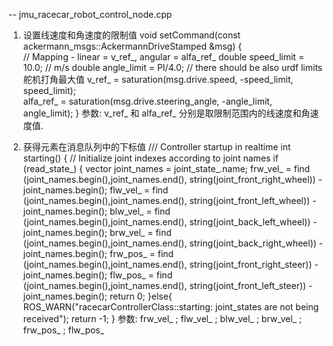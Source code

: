 -- jmu_racecar_robot_control_node.cpp
1. 设置线速度和角速度的限制值
    void setCommand(const ackermann_msgs::AckermannDriveStamped &msg)
    {   
        // Mapping - linear = v_ref_, angular = alfa_ref_ 
        double speed_limit = 10.0;  // m/s
        double angle_limit = PI/4.0;   // there should be also urdf limits 舵机打角最大值
        v_ref_ = saturation(msg.drive.speed, -speed_limit, speed_limit);  
        alfa_ref_ = saturation(msg.drive.steering_angle, -angle_limit, angle_limit);
    }
参数:
    v_ref_ 和 alfa_ref_ 分别是取限制范围内的线速度和角速度值.

2. 获得元素在消息队列中的下标值
    /// Controller startup in realtime
    int starting()
    {
    // Initialize joint indexes according to joint names 
    if (read_state_) {
            vector<string> joint_names = joint_state_.name;
            frw_vel_ = find (joint_names.begin(),joint_names.end(), string(joint_front_right_wheel)) - joint_names.begin();
            flw_vel_ = find (joint_names.begin(),joint_names.end(), string(joint_front_left_wheel)) - joint_names.begin();
            blw_vel_ = find (joint_names.begin(),joint_names.end(), string(joint_back_left_wheel)) - joint_names.begin();
            brw_vel_ = find (joint_names.begin(),joint_names.end(), string(joint_back_right_wheel)) - joint_names.begin();
            frw_pos_ = find (joint_names.begin(),joint_names.end(), string(joint_front_right_steer)) - joint_names.begin();
            flw_pos_ = find (joint_names.begin(),joint_names.end(), string(joint_front_left_steer)) - joint_names.begin();
        return 0;
    }else{
            ROS_WARN("racecarControllerClass::starting: joint_states are not being received");
            return -1;
    }
参数:
    frw_vel_ ; flw_vel_ ; blw_vel_ ; brw_vel_ ; frw_pos_ ; flw_pos_